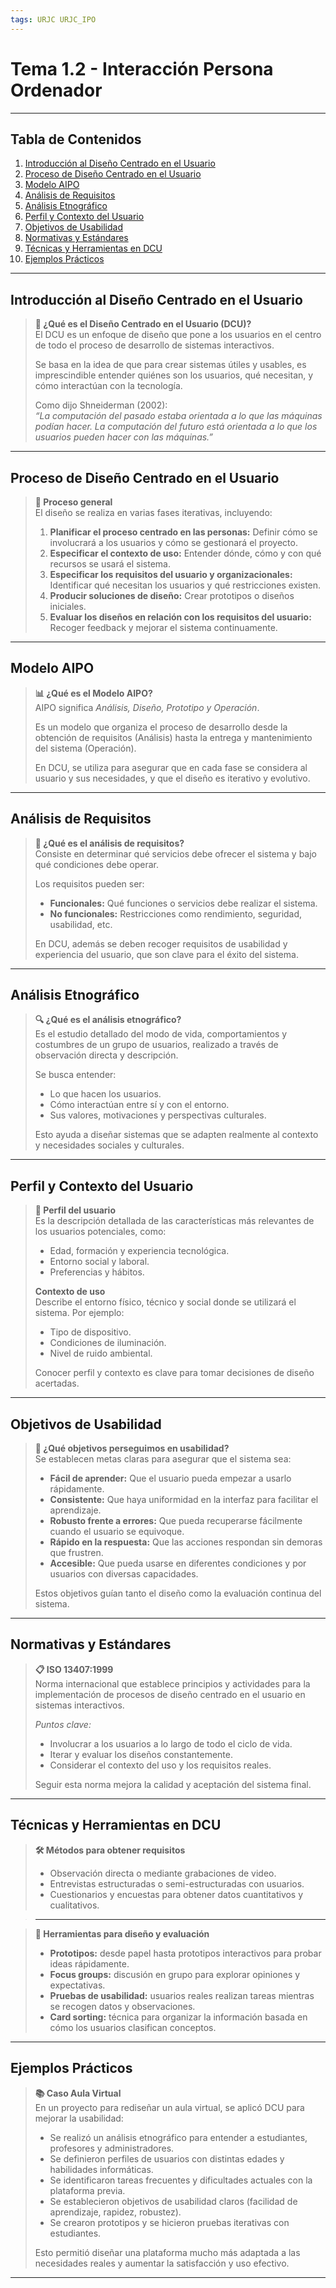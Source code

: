 ```yaml
---
tags: URJC URJC_IPO
---
```


# Tema 1.2 - Interacción Persona Ordenador

---

## Tabla de Contenidos

1. [Introducción al Diseño Centrado en el Usuario](#Introducción%20al%20Diseño%20Centrado%20en%20el%20Usuario)
2. [Proceso de Diseño Centrado en el Usuario](#Proceso%20de%20Diseño%20Centrado%20en%20el%20Usuario)
3. [Modelo AIPO](#Modelo%20AIPO)
4. [Análisis de Requisitos](#Análisis%20de%20Requisitos)
5. [Análisis Etnográfico](#Análisis%20Etnográfico)
6. [Perfil y Contexto del Usuario](#Perfil%20y%20Contexto%20del%20Usuario)
7. [Objetivos de Usabilidad](#Objetivos%20de%20Usabilidad)
8. [Normativas y Estándares](#Normativas%20y%20Estándares)
9. [Técnicas y Herramientas en DCU](#Técnicas%20y%20Herramientas%20en%20DCU)
10. [Ejemplos Prácticos](#Ejemplos%20Prácticos)

---

## Introducción al Diseño Centrado en el Usuario

> **👥 ¿Qué es el Diseño Centrado en el Usuario (DCU)?**  
> El DCU es un enfoque de diseño que pone a los usuarios en el centro de todo el proceso de desarrollo de sistemas interactivos.  
>  
> Se basa en la idea de que para crear sistemas útiles y usables, es imprescindible entender quiénes son los usuarios, qué necesitan, y cómo interactúan con la tecnología.  
>  
> Como dijo Shneiderman (2002):  
> *“La computación del pasado estaba orientada a lo que las máquinas podían hacer. La computación del futuro está orientada a lo que los usuarios pueden hacer con las máquinas.”*

---

## Proceso de Diseño Centrado en el Usuario

> **🔄 Proceso general**  
> El diseño se realiza en varias fases iterativas, incluyendo:  
>  
> 1. **Planificar el proceso centrado en las personas:** Definir cómo se involucrará a los usuarios y cómo se gestionará el proyecto.  
> 2. **Especificar el contexto de uso:** Entender dónde, cómo y con qué recursos se usará el sistema.  
> 3. **Especificar los requisitos del usuario y organizacionales:** Identificar qué necesitan los usuarios y qué restricciones existen.  
> 4. **Producir soluciones de diseño:** Crear prototipos o diseños iniciales.  
> 5. **Evaluar los diseños en relación con los requisitos del usuario:** Recoger feedback y mejorar el sistema continuamente.

---

## Modelo AIPO

> **📊 ¿Qué es el Modelo AIPO?**  
> AIPO significa *Análisis, Diseño, Prototipo y Operación*.  
>  
> Es un modelo que organiza el proceso de desarrollo desde la obtención de requisitos (Análisis) hasta la entrega y mantenimiento del sistema (Operación).  
>  
> En DCU, se utiliza para asegurar que en cada fase se considera al usuario y sus necesidades, y que el diseño es iterativo y evolutivo.

---

## Análisis de Requisitos

> **📝 ¿Qué es el análisis de requisitos?**  
> Consiste en determinar qué servicios debe ofrecer el sistema y bajo qué condiciones debe operar.  
>  
> Los requisitos pueden ser:  
> - **Funcionales:** Qué funciones o servicios debe realizar el sistema.  
> - **No funcionales:** Restricciones como rendimiento, seguridad, usabilidad, etc.  
>  
> En DCU, además se deben recoger requisitos de usabilidad y experiencia del usuario, que son clave para el éxito del sistema.

---

## Análisis Etnográfico

> **🔍 ¿Qué es el análisis etnográfico?**  
> Es el estudio detallado del modo de vida, comportamientos y costumbres de un grupo de usuarios, realizado a través de observación directa y descripción.  
>  
> Se busca entender:  
> - Lo que hacen los usuarios.  
> - Cómo interactúan entre sí y con el entorno.  
> - Sus valores, motivaciones y perspectivas culturales.  
>  
> Esto ayuda a diseñar sistemas que se adapten realmente al contexto y necesidades sociales y culturales.

---

## Perfil y Contexto del Usuario

> **👤 Perfil del usuario**  
> Es la descripción detallada de las características más relevantes de los usuarios potenciales, como:  
> - Edad, formación y experiencia tecnológica.  
> - Entorno social y laboral.  
> - Preferencias y hábitos.  
>  
> **Contexto de uso**  
> Describe el entorno físico, técnico y social donde se utilizará el sistema. Por ejemplo:  
> - Tipo de dispositivo.  
> - Condiciones de iluminación.  
> - Nivel de ruido ambiental.  
>  
> Conocer perfil y contexto es clave para tomar decisiones de diseño acertadas.

---

## Objetivos de Usabilidad

> **🎯 ¿Qué objetivos perseguimos en usabilidad?**  
> Se establecen metas claras para asegurar que el sistema sea:  
>  
> - **Fácil de aprender:** Que el usuario pueda empezar a usarlo rápidamente.  
> - **Consistente:** Que haya uniformidad en la interfaz para facilitar el aprendizaje.  
> - **Robusto frente a errores:** Que pueda recuperarse fácilmente cuando el usuario se equivoque.  
> - **Rápido en la respuesta:** Que las acciones respondan sin demoras que frustren.  
> - **Accesible:** Que pueda usarse en diferentes condiciones y por usuarios con diversas capacidades.  
>  
> Estos objetivos guían tanto el diseño como la evaluación continua del sistema.

---

## Normativas y Estándares

> **📋 ISO 13407:1999**  
> Norma internacional que establece principios y actividades para la implementación de procesos de diseño centrado en el usuario en sistemas interactivos.  
>  
> *Puntos clave:*  
> - Involucrar a los usuarios a lo largo de todo el ciclo de vida.  
> - Iterar y evaluar los diseños constantemente.  
> - Considerar el contexto del uso y los requisitos reales.  
>  
> Seguir esta norma mejora la calidad y aceptación del sistema final.

---

## Técnicas y Herramientas en DCU

> **🛠️ Métodos para obtener requisitos**  
> - Observación directa o mediante grabaciones de video.  
> - Entrevistas estructuradas o semi-estructuradas con usuarios.  
> - Cuestionarios y encuestas para obtener datos cuantitativos y cualitativos.  

> ---

> **📐 Herramientas para diseño y evaluación**  
> - **Prototipos:** desde papel hasta prototipos interactivos para probar ideas rápidamente.  
> - **Focus groups:** discusión en grupo para explorar opiniones y expectativas.  
> - **Pruebas de usabilidad:** usuarios reales realizan tareas mientras se recogen datos y observaciones.  
> - **Card sorting:** técnica para organizar la información basada en cómo los usuarios clasifican conceptos.  

---

## Ejemplos Prácticos

> **📚 Caso Aula Virtual**  
> En un proyecto para rediseñar un aula virtual, se aplicó DCU para mejorar la usabilidad:  
> - Se realizó un análisis etnográfico para entender a estudiantes, profesores y administradores.  
> - Se definieron perfiles de usuarios con distintas edades y habilidades informáticas.  
> - Se identificaron tareas frecuentes y dificultades actuales con la plataforma previa.  
> - Se establecieron objetivos de usabilidad claros (facilidad de aprendizaje, rapidez, robustez).  
> - Se crearon prototipos y se hicieron pruebas iterativas con estudiantes.  
>  
> Esto permitió diseñar una plataforma mucho más adaptada a las necesidades reales y aumentar la satisfacción y uso efectivo.

---